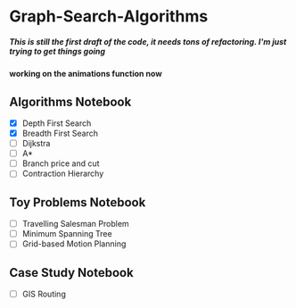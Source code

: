 # Graph-Search-Algorithms

##### This is still the first draft of the code, it needs tons of refactoring. I'm just trying to get things going

#### working on the animations function now

## Algorithms Notebook

- [x] Depth First Search
- [x] Breadth First Search
- [ ] Dijkstra
- [ ] A*
- [ ] Branch price and cut
- [ ] Contraction Hierarchy

## Toy Problems Notebook

- [ ] Travelling Salesman Problem
- [ ] Minimum Spanning Tree
- [ ] Grid-based Motion Planning

## Case Study Notebook

- [ ] GIS Routing
